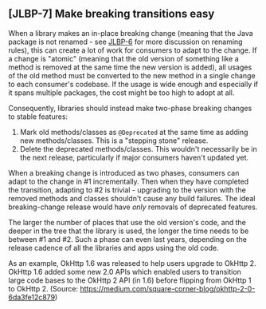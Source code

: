 [JLBP-7] Make breaking transitions easy
---------------------------------------

When a library makes an in-place breaking change (meaning that the Java package
is not renamed - see [JLBP-6](JLBP-6.md) for more discussion on renaming rules),
this can create a lot of work for consumers to adapt to the change. If a change
is "atomic" (meaning that the old version of something like a method is removed
at the same time the new version is added), all usages of the old method must be
converted to the new method in a single change to each consumer's codebase. If
the usage is wide enough and especially if it spans multiple packages, the cost
might be too high to adopt at all.

Consequently, libraries should instead make two-phase breaking changes to stable
features:

1. Mark old methods/classes as `@Deprecated` at the same time as adding new
   methods/classes. This is a "stepping stone" release.
2. Delete the deprecated methods/classes. This wouldn't necessarily be in the
   next release, particularly if major consumers haven't updated yet.

When a breaking change is introduced as two phases, consumers can adapt to the
change in #1 incrementally. Then when they have completed the transition,
adapting to #2 is trivial - upgrading to the version with the removed methods
and classes shouldn't cause any build failures. The ideal breaking-change
release would have *only* removals of deprecated features.

The larger the number of places that use the old version's code, and the deeper
in the tree that the library is used, the longer the time needs to be between #1
and #2. Such a phase can even last years, depending on the release cadence of
all the libraries and apps using the old code.

As an example, OkHttp 1.6 was released to help users upgrade to OkHttp 2.
OkHttp 1.6 added some new 2.0 APIs which enabled users to transition large code
bases to the OkHttp 2 API (in 1.6) before flipping from OkHttp 1 to OkHttp 2.
(Source: https://medium.com/square-corner-blog/okhttp-2-0-6da3fe12c879)
